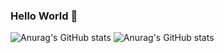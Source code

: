 ### Hello World 👋

![Anurag's GitHub stats](https://github-readme-stats.vercel.app/api?username=pedro-rener&hide=contribs,prs)
![Anurag's GitHub stats](https://github-readme-stats.vercel.app/api?username=pedro-rener&show_icons=true&theme=radical)


<!--
**pedro-rener/pedro-rener** is a ✨ _special_ ✨ repository because its `README.md` (this file) appears on your GitHub profile.

Here are some ideas to get you started:

- 🔭 I’m currently working on ...
- 🌱 I’m currently learning ...
- 👯 I’m looking to collaborate on ...
- 🤔 I’m looking for help with ...
- 💬 Ask me about ...
- 📫 How to reach me: ...
- 😄 Pronouns: ...
- ⚡ Fun fact: ...
-->
